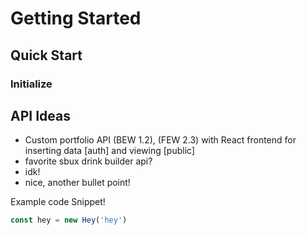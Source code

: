 # Getting Started
## Quick Start
### Initialize

## API Ideas
* Custom portfolio API (BEW 1.2), (FEW 2.3) with React frontend for inserting data [auth] and viewing [public]
* favorite sbux drink builder api?
* idk!
* nice, another bullet point!

Example code Snippet!
``` javascript
const hey = new Hey('hey')
```
